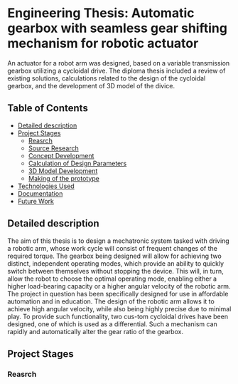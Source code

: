 # Engineering Thesis: Automatic gearbox with seamless gear shifting mechanism for robotic actuator

An actuator for a robot arm was designed, based on a variable transmission gearbox utilizing a cycloidal drive. The diploma thesis included a review of existing solutions, calculations related to the design of the cycloidal gearbox, and the development of 3D model of the divice.

## Table of Contents
- [Detailed description](#Detailed-description)
- [Project Stages](#project-stages)
  - [Reasrch](#Reasrch)
  - [Source Research](#source-research)
  - [Concept Development](#concept-development)
  - [Calculation of Design Parameters](#calculation-of-design-parameters)
  - [3D Model Development](#3d-model-development)
  - [Making of the prototype](#Making-of-the-prototype)
- [Technologies Used](#technologies-used)
- [Documentation](#Documentation)
- [Future Work](#future-work)
  
## Detailed description
The aim of this thesis is to design a mechatronic system tasked with driving a robotic arm, whose work cycle will consist of frequent changes of the required torque. The gearbox being designed will allow for achieving two distinct, independent operating modes, which provide an ability to quickly switch between themselves without stopping the device. This will, in turn, allow the robot to choose the optimal operating mode, enabling either a higher load-bearing capacity or a higher angular velocity of the robotic arm. The project in question has been specifically designed for use in affordable automation and in education.
The design of the robotic arm allows it to achieve high angular velocity, while also being highly precise due to minimal play. To provide such functionality, two cus-tom cycloidal drives have been designed, one of which is used as a differential. Such a mechanism can rapidly and automatically alter the gear ratio of the gearbox.

## Project Stages
### Reasrch

